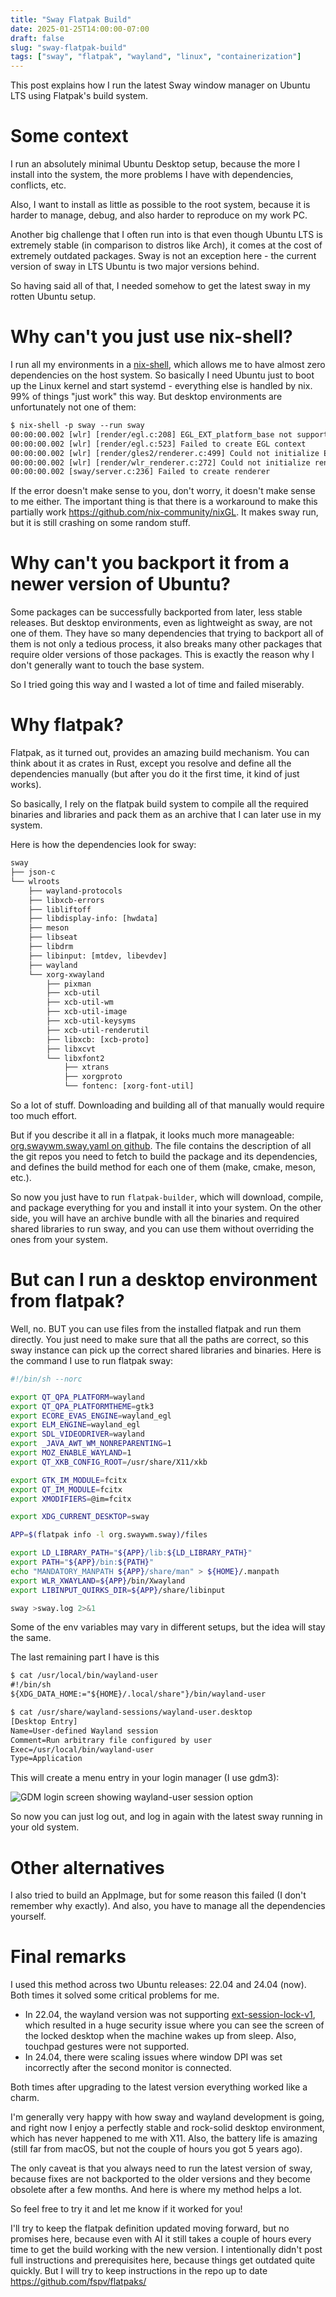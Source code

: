 ```yaml
---
title: "Sway Flatpak Build"
date: 2025-01-25T14:00:00-07:00
draft: false
slug: "sway-flatpak-build"
tags: ["sway", "flatpak", "wayland", "linux", "containerization"]
---
```


This post explains how I run the latest Sway window manager on Ubuntu LTS using Flatpak's build system.

# Some context

I run an absolutely minimal Ubuntu Desktop setup, because the more I install into the system, the more problems I have with dependencies, conflicts, etc.

Also, I want to install as little as possible to the root system, because it is harder to manage, debug, and also harder to reproduce on my work PC.

Another big challenge that I often run into is that even though Ubuntu LTS is extremely stable (in comparison to distros like Arch), it comes at the cost of extremely outdated packages. Sway is not an exception here - the current version of sway in LTS Ubuntu is two major versions behind.

So having said all of that, I needed somehow to get the latest sway in my rotten Ubuntu setup.

# Why can't you just use nix-shell?

I run all my environments in a [nix-shell](https://nixos.wiki/wiki/Development_environment_with_nix-shell), which allows me to have almost zero dependencies on the host system. So basically I need Ubuntu just to boot up the Linux kernel and start systemd - everything else is handled by nix. 99% of things "just work" this way. But desktop environments are unfortunately not one of them:

```txt
$ nix-shell -p sway --run sway
00:00:00.002 [wlr] [render/egl.c:208] EGL_EXT_platform_base not supported
00:00:00.002 [wlr] [render/egl.c:523] Failed to create EGL context
00:00:00.002 [wlr] [render/gles2/renderer.c:499] Could not initialize EGL
00:00:00.002 [wlr] [render/wlr_renderer.c:272] Could not initialize renderer
00:00:00.002 [sway/server.c:236] Failed to create renderer
```

If the error doesn't make sense to you, don't worry, it doesn't make sense to me either. The important thing is that there is a workaround to make this partially work https://github.com/nix-community/nixGL. It makes sway run, but it is still crashing on some random stuff.

# Why can't you backport it from a newer version of Ubuntu?

Some packages can be successfully backported from later, less stable releases. But desktop environments, even as lightweight as sway, are not one of them. They have so many dependencies that trying to backport all of them is not only a tedious process, it also breaks many other packages that require older versions of those packages. This is exactly the reason why I don't generally want to touch the base system.

So I tried going this way and I wasted a lot of time and failed miserably.

# Why flatpak?

Flatpak, as it turned out, provides an amazing build mechanism. You can think about it as crates in Rust, except you resolve and define all the dependencies manually (but after you do it the first time, it kind of just works).

So basically, I rely on the flatpak build system to compile all the required binaries and libraries and pack them as an archive that I can later use in my system.

Here is how the dependencies look for sway:

```txt
sway
├── json-c
└── wlroots
    ├── wayland-protocols
    ├── libxcb-errors
    ├── libliftoff
    ├── libdisplay-info: [hwdata]
    ├── meson
    ├── libseat
    ├── libdrm
    ├── libinput: [mtdev, libevdev]
    ├── wayland
    └── xorg-xwayland
        ├── pixman
        ├── xcb-util
        ├── xcb-util-wm
        ├── xcb-util-image
        ├── xcb-util-keysyms
        ├── xcb-util-renderutil
        ├── libxcb: [xcb-proto]
        ├── libxcvt
        └── libxfont2
            ├── xtrans
            ├── xorgproto
            └── fontenc: [xorg-font-util]

```

So a lot of stuff. Downloading and building all of that manually would require too much effort.

But if you describe it all in a flatpak, it looks much more manageable: [org.swaywm.sway.yaml on github](https://github.com/fspv/flatpaks/blob/608c1c389cdf261ed4257cac1a43cda6eec75d34/org.swaywm.sway/org.swaywm.sway.yaml). The file contains the description of all the git repos you need to fetch to build the package and its dependencies, and defines the build method for each one of them (make, cmake, meson, etc.).

So now you just have to run `flatpak-builder`, which will download, compile, and package everything for you and install it into your system. On the other side, you will have an archive bundle with all the binaries and required shared libraries to run sway, and you can use them without overriding the ones from your system.

# But can I run a desktop environment from flatpak?

Well, no. BUT you can use files from the installed flatpak and run them directly. You just need to make sure that all the paths are correct, so this sway instance can pick up the correct shared libraries and binaries. Here is the command I use to run flatpak sway:

```sh
#!/bin/sh --norc

export QT_QPA_PLATFORM=wayland
export QT_QPA_PLATFORMTHEME=gtk3
export ECORE_EVAS_ENGINE=wayland_egl
export ELM_ENGINE=wayland_egl
export SDL_VIDEODRIVER=wayland
export _JAVA_AWT_WM_NONREPARENTING=1
export MOZ_ENABLE_WAYLAND=1
export QT_XKB_CONFIG_ROOT=/usr/share/X11/xkb

export GTK_IM_MODULE=fcitx
export QT_IM_MODULE=fcitx
export XMODIFIERS=@im=fcitx

export XDG_CURRENT_DESKTOP=sway

APP=$(flatpak info -l org.swaywm.sway)/files

export LD_LIBRARY_PATH="${APP}/lib:${LD_LIBRARY_PATH}"
export PATH="${APP}/bin:${PATH}"
echo "MANDATORY_MANPATH ${APP}/share/man" > ${HOME}/.manpath
export WLR_XWAYLAND=${APP}/bin/Xwayland
export LIBINPUT_QUIRKS_DIR=${APP}/share/libinput

sway >sway.log 2>&1
```

Some of the env variables may vary in different setups, but the idea will stay the same.

The last remaining part I have is this

```txt
$ cat /usr/local/bin/wayland-user
#!/bin/sh
${XDG_DATA_HOME:="${HOME}/.local/share"}/bin/wayland-user

$ cat /usr/share/wayland-sessions/wayland-user.desktop
[Desktop Entry]
Name=User-defined Wayland session
Comment=Run arbitrary file configured by user
Exec=/usr/local/bin/wayland-user
Type=Application
```

This will create a menu entry in your login manager (I use gdm3):

![GDM login screen showing wayland-user session option](gdm.png)

So now you can just log out, and log in again with the latest sway running in your old system.

# Other alternatives

I also tried to build an AppImage, but for some reason this failed (I don't remember why exactly). And also, you have to manage all the dependencies yourself.

# Final remarks

I used this method across two Ubuntu releases: 22.04 and 24.04 (now). Both times it solved some critical problems for me.

- In 22.04, the wayland version was not supporting [ext-session-lock-v1](https://gitlab.freedesktop.org/wayland/wayland-protocols/-/commit/2e1e07e34c1fc067ec5e5d5111a7cfc99420e189), which resulted in a huge security issue where you can see the screen of the locked desktop when the machine wakes up from sleep. Also, touchpad gestures were not supported.
- In 24.04, there were scaling issues where window DPI was set incorrectly after the second monitor is connected.

Both times after upgrading to the latest version everything worked like a charm.

I'm generally very happy with how sway and wayland development is going, and right now I enjoy a perfectly stable and rock-solid desktop environment, which has never happened to me with X11. Also, the battery life is amazing (still far from macOS, but not the couple of hours you got 5 years ago).

The only caveat is that you always need to run the latest version of sway, because fixes are not backported to the older versions and they become obsolete after a few months. And here is where my method helps a lot.

So feel free to try it and let me know if it worked for you!

I'll try to keep the flatpak definition updated moving forward, but no promises here, because even with AI it still takes a couple of hours every time to get the build working with the new version. I intentionally didn't post full instructions and prerequisites here, because things get outdated quite quickly. But I will try to keep instructions in the repo up to date https://github.com/fspv/flatpaks/
